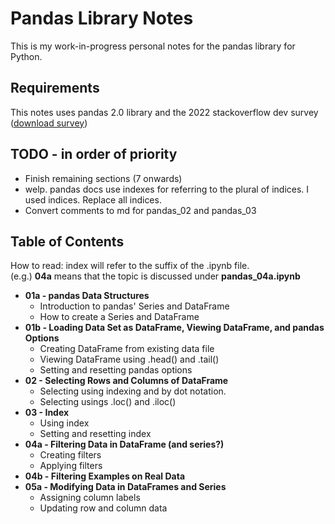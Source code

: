 # Pandas Library Notes

This is my work-in-progress personal notes for the pandas library for Python.  

## Requirements

This notes uses pandas 2.0 library and the 2022 stackoverflow dev survey ([download survey](https://info.stackoverflowsolutions.com/rs/719-EMH-566/images/stack-overflow-developer-survey-2022.zip))

## TODO - in order of priority

- Finish remaining sections (7 onwards)
- welp. pandas docs use indexes for referring to the plural of indices. I used indices. Replace all indices.
- Convert comments to md for pandas_02 and pandas_03

## Table of Contents

How to read: index will refer to the suffix of the .ipynb file.  
(e.g.) **04a** means that the topic is discussed under **pandas_04a.ipynb**  

- **01a - pandas Data Structures**
  - Introduction to pandas' Series and DataFrame
  - How to create a Series and DataFrame
- **01b - Loading Data Set as DataFrame, Viewing DataFrame, and pandas Options**
  - Creating DataFrame from existing data file
  - Viewing DataFrame using .head() and .tail()
  - Setting and resetting pandas options
- **02 - Selecting Rows and Columns of DataFrame**
  - Selecting using indexing and by dot notation.
  - Selecting usings .loc() and .iloc()
- **03 - Index**
  - Using index
  - Setting and resetting index
- **04a - Filtering Data in DataFrame (and series?)**
  - Creating filters
  - Applying filters
- **04b - Filtering Examples on Real Data**
- **05a - Modifying Data in DataFrames and Series**
  - Assigning column labels
  - Updating row and column data
